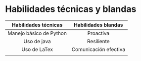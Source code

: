 # Habilidades técnicas y blandas
| Habilidades técnicas | Habilidades blandas |
| :---: | :---: |
| Manejo básico de Python |Proactiva|
| Uso de java| Resiliente |
|Uso de LaTex|Comunicación efectiva|
|||
